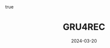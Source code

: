 ---
order: 9
title: GRU4REC
date: 2024-03-20
categories: [Research Interest, Recommender System]
tags: [Paper Review, Data Mining, Recommender System, Sequential Recommender System, Deep Learning, RNN]
math: true
description: >-
    <ul type="square">
    <li><strong>Title</strong>: <a href=" https://doi.org/10.48550/arXiv.1511.06939"><code>Session-based Recommendations with Recurrent Neural Networks</code></a></li>
    <li><strong>Published</strong>: <em>2016</em></li>
    <li><strong>Data Set</strong>: <a href="https://www.kaggle.com/code/danofer/2015-recsys-challenge-starter"><code>RecSys Challenge 2015</code></a></li>
    </ul>
image:
    path: /_post_refer_img/RecommenderSystem/Thumbnail.jpg
---